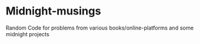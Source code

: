 # Midnight-musings
Random Code for problems from various books/online-platforms and some midnight projects
